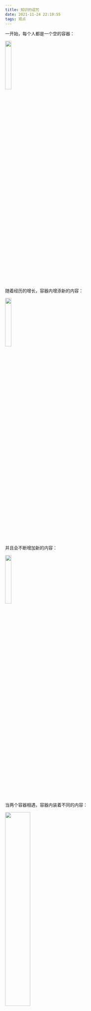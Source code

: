 ```yaml
---
title: 知识的诅咒
date: 2021-11-24 22:19:55
tags: 观点
---
```


一开始，每个人都是一个空的容器：

<img src="1.png" style="width:20%">

随着经历的增长，容器内增添新的内容：

<img src="2.png" style="width:20%">

并且会不断增加新的内容：

<img src="3.png" style="width:20%">

当两个容器相遇，容器内装着不同的内容：

<img src="4.png" style="width:40%">

两个容器会尽可能拿出内容相同的一面，产生关联，在某些问题上达成一致，并且形成更密切的关系：

<img src="5.png" style="width:40%">

随着各自内容的继续增长，它们相同的一面占比由 1/2 变为 1/3，它们之间的联系变弱了：

<img src="6.png" style="width:40%">

相同内容占比变为 1/4 的时候，它们不再继续有联系：

<img src="7.png" style="width:40%">

此时第三个容器出现了：

<img src="8.png" style="width:60%">

最左边和中间的容器，相同之处占比为 2/4 = 1/2，它们产生了联系：

<img src="9.png" style="width:60%">

随着时间的继续增加和内容的继续增长，中间的节点获得了一些特殊的独一无二的内容，这个独特的内容是一个容器区别于其他容器的关键，俗称独立思考能力：

<img src="10.png" style="width:70%">

这一部分特殊的内容不仅自己特殊，还会影响之前存在的已有的内容，将之前的内容变为更加丰富的、带有独立思考的内容：

<img src="11.png" style="width:70%">

由于特殊内容对之前内容产生了干扰，混杂在之前的内容中，之前内容相同的占比已经降低，最左边容器和中间容器的关系变弱了：

<img src="12.png" style="width:70%">

甚至再没有关联：

<img src="13.png" style="width:70%">

最左边的容器，始终没有获得那样特殊的内容：

<img src="14.png" style="width:70%">

直到有一天，最右边的节点获得了一些特殊的内容，只不过是三角形的：

<img src="15.png" style="width:70%">

中间的容器和右边的容器无法达成一致：

<img src="16.png" style="width:70%">

中间容器的内容没有停止增长，在有了特殊内容之后，再增添的内容也变成彩色了：

<img src="17.png" style="width:70%">

中间的容器和左右两边的节点，都没有联系了，也难以再产生联系：

<img src="18.png" style="width:70%">

中间的容器，只剩自己了，和一开始一样：

<img src="19.png" style="width:70%">

中间容器的内容继续增长着：

<img src="20.png" style="width:25%">

和其他容器一起，各自独立地继续累加内容：

<img src="21.png" style="width:60%">

林林总总，花花绿绿：

<img src="22.png" style="width:40%;">





